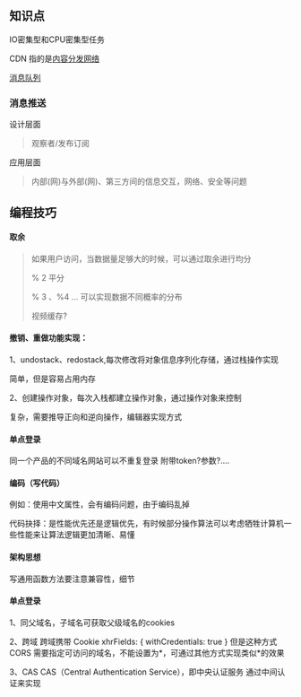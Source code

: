 ## 知识点

IO密集型和CPU密集型任务

CDN 指的是[内容分发网络](https://en.wikipedia.org/wiki/Content_delivery_network)



[消息队列](<https://zhuanlan.zhihu.com/p/55712984>)


### 消息推送
设计层面
> 观察者/发布订阅

应用层面
> 内部(网)与外部(网)、第三方间的信息交互，网络、安全等问题


## 编程技巧



#### 取余

> 如果用户访问，当数据量足够大的时候，可以通过取余进行均分
>
> % 2 平分
>
> % 3 、%4 ...  可以实现数据不同概率的分布
>
> 视频缓存?



#### 撤销、重做功能实现：

1、undostack、redostack,每次修改将对象信息序列化存储，通过栈操作实现

简单，但是容易占用内存

2、创建操作对象，每次入栈都建立操作对象，通过操作对象来控制

复杂，需要推导正向和逆向操作，编辑器实现方式


#### 单点登录

同一个产品的不同域名网站可以不重复登录
附带token?参数?....

#### 编码（写代码）

例如：使用中文属性，会有编码问题，由于编码乱掉

代码抉择：是性能优先还是逻辑优先，有时候部分操作算法可以考虑牺牲计算机一些性能来让算法逻辑更加清晰、易懂

#### 架构思想
写通用函数方法要注意兼容性，细节

#### 单点登录
1、同父域名，子域名可获取父级域名的cookies

2、跨域
跨域携带 Cookie
xhrFields: {
  withCredentials: true
}
但是这种方式CORS 需要指定可访问的域名，不能设置为*，可通过其他方式实现类似*的效果

3、CAS
CAS（Central Authentication Service），即中央认证服务
通过中间认证来实现
